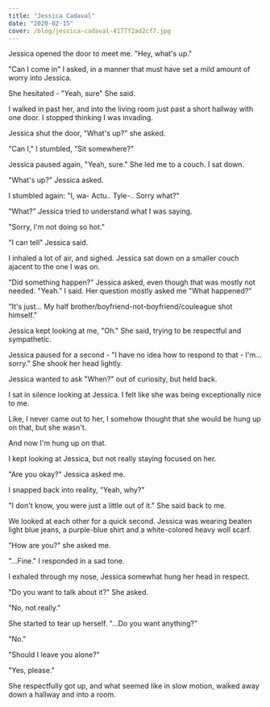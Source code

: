 ```yaml
---
title: "Jessica Cadaval"
date: "2020-02-15"
cover: /blog/jessica-cadaval-4177f2ad2cf7.jpg
---
```


Jessica opened the door to meet me. "Hey, what's up."

"Can I come in" I asked, in a manner that must have set a mild amount of worry into Jessica.

She hesitated - "Yeah, sure" She said.

I walked in past her, and into the living room just past a short hallway with one door. I stopped thinking I was invading.

Jessica shut the door, "What's up?" she asked.

"Can I," I stumbled, "Sit somewhere?"

Jessica paused again, "Yeah, sure." She led me to a couch. I sat down.

"What's up?" Jessica asked.

I stumbled again: "I, wa- Actu.. Tyle-.. Sorry what?"

"What?" Jessica tried to understand what I was saying.

"Sorry, I'm not doing so hot."

"I can tell" Jessica said.

I inhaled a lot of air, and sighed. Jessica sat down on a smaller couch ajacent to the one I was on.

"Did something happen?" Jessica asked, even though that was mostly not needed. "Yeah." I said. Her question mostly asked me "What happened?"

"It's just... My half brother/boyfriend-not-boyfriend/couleague shot himself."

Jessica kept looking at me, "Oh." She said, trying to be respectful and sympathetic.

Jessica paused for a second - "I have no idea how to respond to that - I'm... sorry." She shook her head lightly.

Jessica wanted to ask "When?" out of curiosity, but held back.

I sat in silence looking at Jessica. I felt like she was being exceptionally nice to me.

Like, I never came out to her, I somehow thought that she would be hung up on that, but she wasn't.

And now I'm hung up on that.

I kept looking at Jessica, but not really staying focused on her.

"Are you okay?" Jessica asked me.

I snapped back into reality, "Yeah, why?"

"I don't know, you were just a little out of it." She said back to me.

We looked at each other for a quick second. Jessica was wearing beaten light blue jeans, a purple-blue shirt and a white-colored heavy woll scarf.

"How are you?" she asked me.

"...Fine." I responded in a sad tone.

I exhaled through my nose, Jessica somewhat hung her head in respect.

"Do you want to talk about it?" She asked.

"No, not really."

She started to tear up herself. "...Do you want anything?"

"No."

"Should I leave you alone?"

"Yes, please."

She respectfully got up, and what seemed like in slow motion, walked away down a hallway and into a room.
